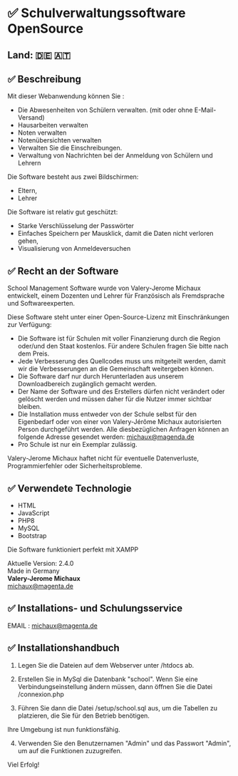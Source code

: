 # ✅ Schulverwaltungssoftware OpenSource

## Land: 🇩🇪 🇦🇹

## ✅ Beschreibung

Mit dieser Webanwendung können Sie : 

- Die Abwesenheiten von Schülern verwalten. 
(mit oder ohne E-Mail-Versand)
- Hausarbeiten verwalten
- Noten verwalten
- Notenübersichten verwalten
- Verwalten Sie die Einschreibungen.
- Verwaltung von Nachrichten bei der Anmeldung von Schülern und Lehrern

Die Software besteht aus zwei Bildschirmen: 
- Eltern, 
- Lehrer

Die Software ist relativ gut geschützt: 
- Starke Verschlüsselung der Passwörter
- Einfaches Speichern per Mausklick, damit die Daten nicht verloren gehen,
- Visualisierung von Anmeldeversuchen  

## ✅ Recht an der Software

School Management Software wurde von Valery-Jerome Michaux entwickelt, einem Dozenten und Lehrer für Französisch als Fremdsprache und Softwareexperten.

Diese Software steht unter einer Open-Source-Lizenz mit Einschränkungen zur Verfügung:
- Die Software ist für Schulen mit voller Finanzierung durch die Region oder/und den Staat kostenlos. Für andere Schulen fragen Sie bitte nach dem Preis.
- Jede Verbesserung des Quellcodes muss uns mitgeteilt werden, damit wir die Verbesserungen an die Gemeinschaft weitergeben können.
- Die Software darf nur durch Herunterladen aus unserem Downloadbereich zugänglich gemacht werden.
- Der Name der Software und des Erstellers dürfen nicht verändert oder gelöscht werden und müssen daher für die Nutzer immer sichtbar bleiben.
- Die Installation muss entweder von der Schule selbst für den Eigenbedarf oder von einer von Valery-Jérôme Michaux autorisierten Person durchgeführt werden. Alle diesbezüglichen Anfragen können an folgende Adresse gesendet werden: michaux@magenda.de
- Pro Schule ist nur ein Exemplar zulässig.

Valery-Jerome Michaux haftet nicht für eventuelle Datenverluste, Programmierfehler oder Sicherheitsprobleme.

## ✅ Verwendete Technologie

- HTML
- JavaScript
- PHP8
- MySQL
- Bootstrap

Die Software funktioniert perfekt mit XAMPP

Aktuelle Version: 2.4.0<br>
Made in Germany<br>
<b>Valery-Jerome Michaux</b><br>
michaux@magenta.de

## ✅ Installations- und Schulungsservice

EMAIL : michaux@magenta.de

## ✅ Installationshandbuch

1. Legen Sie die Dateien auf dem Webserver unter /htdocs ab.

2. Erstellen Sie in MySql die Datenbank "school". 
Wenn Sie eine Verbindungseinstellung ändern müssen, dann öffnen Sie die Datei /connexion.php

3. Führen Sie dann die Datei /setup/school.sql aus, um die Tabellen zu platzieren, die Sie für den Betrieb benötigen. 

Ihre Umgebung ist nun funktionsfähig. 

4. Verwenden Sie den Benutzernamen "Admin" und das Passwort "Admin", um auf die Funktionen zuzugreifen. 

Viel Erfolg!

